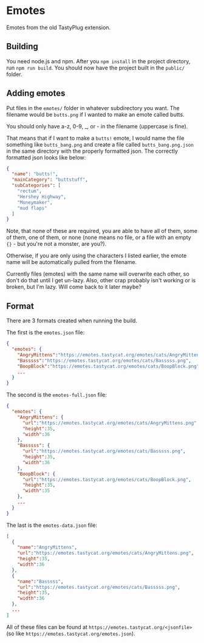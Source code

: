 # Emotes
Emotes from the old TastyPlug extension.

## Building
You need node.js and npm.
After you `npm install` in the project directory, run `npm run build`.
You should now have the project built in the `public/` folder.

## Adding emotes
Put files in the `emotes/` folder in whatever subdirectory you want.
The filename would be `butts.png` if I wanted to make an emote called butts.

You should only have a-z, 0-9, \_, or - in the filename (uppercase is fine).

That means that if I want to make a `butts!` emote, I would name the file something like `butts_bang.png`
and create a file called `butts_bang.png.json` in the same directory with the properly formatted json.
The correctly formatted json looks like below:

```json
{
  "name": "butts!",
  "mainCategory": "buttstuff",
  "subCategories": [
    "rectum",
    "Hershey Highway",
    "Moneymaker",
    "mud flaps"
  ]
}
```
Note, that none of these are required, you are able to have all of them, some of them, one of them, or none
(none means no file, or a file with an empty `{}` - but you're not a monster, are you?).

Otherwise, if you are only using the characters I listed earlier,
the emote name will be automatically pulled from the filename.

Currently files (emotes) with the same name will overwrite each other, so don't do that until I get un-lazy.
Also, other crap probably isn't working or is broken, but I'm lazy.  Will come back to it later maybe?

## Format
There are 3 formats created when running the build.

The first is the `emotes.json` file:
```json
{
  "emotes": {
    "AngryMittens":"https://emotes.tastycat.org/emotes/cats/AngryMittens.png",
    "Basssss":"https://emotes.tastycat.org/emotes/cats/Basssss.png",
    "BoopBlock":"https://emotes.tastycat.org/emotes/cats/BoopBlock.png",
    ...
  }
}
```

The second is the `emotes-full.json` file:
```json
{
  "emotes": {
    "AngryMittens": {
      "url":"https://emotes.tastycat.org/emotes/cats/AngryMittens.png",
      "height":35,
      "width":36
    },
    "Basssss": {
      "url":"https://emotes.tastycat.org/emotes/cats/Basssss.png",
      "height":35,
      "width":36
    },
    "BoopBlock": {
      "url":"https://emotes.tastycat.org/emotes/cats/BoopBlock.png",
      "height":35,
      "width":35
    },
    ...
  }
}
```

The last is the `emotes-data.json` file:
```json
[
  {
    "name":"AngryMittens",
    "url":"https://emotes.tastycat.org/emotes/cats/AngryMittens.png",
    "height":35,
    "width":36
  },
  {
    "name":"Basssss",
    "url":"https://emotes.tastycat.org/emotes/cats/Basssss.png",
    "height":35,
    "width":36
  },
  ...
]
```

All of these files can be found at `https://emotes.tastycat.org/<jsonfile>`
(so like `https://emotes.tastycat.org/emotes.json`).
